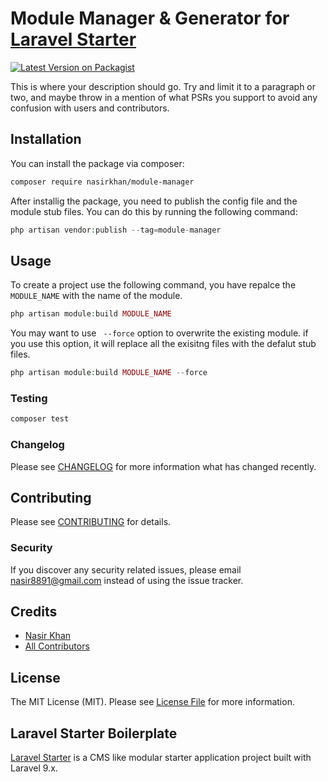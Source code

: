 # Module Manager & Generator for [Laravel Starter](https://github.com/nasirkhan/laravel-starter)

[![Latest Version on Packagist](https://img.shields.io/packagist/v/nasirkhan/module-manager.svg?style=flat-square)](https://packagist.org/packages/nasirkhan/module-manager)


This is where your description should go. Try and limit it to a paragraph or two, and maybe throw in a mention of what PSRs you support to avoid any confusion with users and contributors.

## Installation

You can install the package via composer:

```bash
composer require nasirkhan/module-manager
```

After installig the package, you need to publish the config file and the module stub files. You can do this by running the following command:

```php
php artisan vendor:publish --tag=module-manager
```


## Usage

To create a project use the following command, you have repalce the `MODULE_NAME` with the name of the module. 

```php
php artisan module:build MODULE_NAME
```

You may want to use ` --force` option to overwrite the existing module. if you use this option, it will replace all the exisitng files with the defalut stub files.


```php
php artisan module:build MODULE_NAME --force
```

### Testing

```bash
composer test
```

### Changelog

Please see [CHANGELOG](CHANGELOG.md) for more information what has changed recently.

## Contributing

Please see [CONTRIBUTING](CONTRIBUTING.md) for details.

### Security

If you discover any security related issues, please email nasir8891@gmail.com instead of using the issue tracker.

## Credits

-   [Nasir Khan](https://github.com/nasirkhan)
-   [All Contributors](../../contributors)

## License

The MIT License (MIT). Please see [License File](LICENSE.md) for more information.

## Laravel Starter Boilerplate

[Laravel Starter](https://github.com/nasirkhan/laravel-starter) is a CMS like modular starter application project built with Laravel 9.x. 

